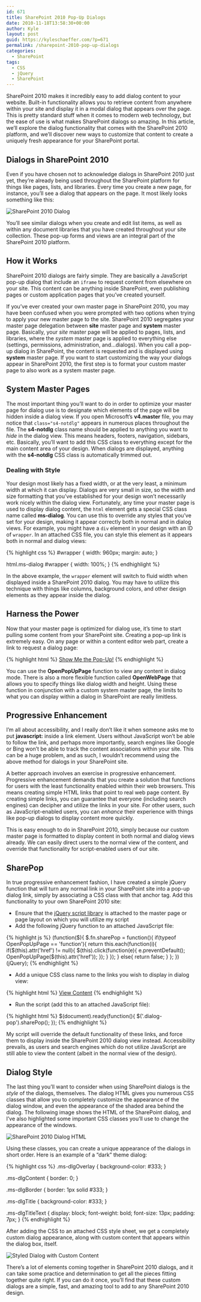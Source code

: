 ```yaml
---
id: 671
title: SharePoint 2010 Pop-Up Dialogs
date: 2010-11-18T13:58:30+00:00
author: Kyle
layout: post
guid: https://kyleschaeffer.com/?p=671
permalink: /sharepoint-2010-pop-up-dialogs
categories:
  - SharePoint
tags:
  - CSS
  - jQuery
  - SharePoint
---
```

SharePoint 2010 makes it incredibly easy to add dialog content to your website. Built-in functionality allows you to retrieve content from anywhere within your site and display it in a modal dialog that appears over the page. This is pretty standard stuff when it comes to modern web technology, but the ease of use is what makes SharePoint dialogs so amazing. In this article, we’ll explore the dialog functionality that comes with the SharePoint 2010 platform, and we’ll discover new ways to customize that content to create a uniquely fresh appearance for your SharePoint portal.

## Dialogs in SharePoint 2010

Even if you have chosen not to acknowledge dialogs in SharePoint 2010 just yet, they’re already being used throughout the SharePoint platform for things like pages, lists, and libraries. Every time you create a new page, for instance, you’ll see a dialog that appears on the page. It most likely looks something like this:

![SharePoint 2010 Dialog](/assets/img/sp2010-dialog.png)

You’ll see similar dialogs when you create and edit list items, as well as within any document libraries that you have created throughout your site collection. These pop-up forms and views are an integral part of the SharePoint 2010 platform.

## How it Works

SharePoint 2010 dialogs are fairly simple. They are basically a JavaScript pop-up dialog that include an `iframe` to request content from elsewhere on your site. This content can be anything inside SharePoint, even publishing pages or custom application pages that you’ve created yourself.

If you’ve ever created your own master page in SharePoint 2010, you may have been confused when you were prompted with two options when trying to apply your new master page to the site. SharePoint 2010 segregates your master page delegation between **site** master page and **system** master page. Basically, your _site_ master page will be applied to pages, lists, and libraries, where the _system_ master page is applied to everything else (settings, permissions, administration, and&hellip;dialogs). When you call a pop-up dialog in SharePoint, the content is requested and is displayed using **system** master page. If you want to start customizing the way your dialogs appear in SharePoint 2010, the first step is to format your custom master page to also work as a system master page.

## System Master Pages

The most important thing you’ll want to do in order to optimize your master page for dialog use is to designate which elements of the page will be hidden inside a dialog view. If you open Microsoft’s **v4.master** file, you may notice that `class="s4-notdlg"` appears in numerous places throughout the file. The **s4-notdlg** class name should be applied to anything you want to _hide_ in the dialog view. This means headers, footers, navigation, sidebars, etc. Basically, you’ll want to add this CSS class to everything except for the main content area of your design. When dialogs are displayed, anything with the **s4-notdlg** CSS class is automatically trimmed out.

### Dealing with Style

Your design most likely has a fixed width, or at the very least, a minimum width at which it can display. Dialogs are very small in size, so the width and size formatting that you’ve established for your design won’t necessarily work nicely within the dialog view. Fortunately, any time your master page is used to display dialog content, the `html` element gets a special CSS class name called **ms-dialog**. You can use this to override any styles that you’ve set for your design, making it appear correctly both in normal and in dialog views. For example, you might have a `div` element in your design with an ID of `wrapper`. In an attached CSS file, you can style this element as it appears both in normal and dialog views:

{% highlight css %}
#wrapper {
  width: 960px;
  margin: auto;
}

html.ms-dialog #wrapper {
  width: 100%;
}
{% endhighlight %}

In the above example, the `wrapper` element will switch to fluid width when displayed inside a SharePoint 2010 dialog. You may have to utilize this technique with things like columns, background colors, and other design elements as they appear inside the dialog.

## Harness the Power

Now that your master page is optimized for dialog use, it’s time to start pulling some content from your SharePoint site. Creating a pop-up link is extremely easy. On any page or within a content editor web part, create a link to request a dialog page:

{% highlight html %}
<a href="javascript:OpenPopUpPage('/path/to/content.aspx');">Show Me the Pop-Up!</a>
{% endhighlight %}

You can use the **OpenPopUpPage** function to view any content in dialog mode. There is also a more flexible function called **OpenWebPage** that allows you to specify things like dialog width and height. Using these function in conjunction with a custom system master page, the limits to what you can display within a dialog in SharePoint are really limitless.

## Progressive Enhancement

I’m all about accessibility, and I really don’t like it when someone asks me to put **javascript:** inside a link element. Users without JavaScript won’t be able to follow the link, and perhaps more importantly, search engines like Google or Bing won’t be able to track the content associations within your site. This can be a huge problem, and as such, I wouldn’t recommend using the above method for dialogs in your SharePoint site.

A better approach involves an exercise in progressive enhancement. Progressive enhancement demands that you create a solution that functions for users with the least functionality enabled within their web browsers. This means creating simple HTML links that point to real web page content. By creating simple links, you can guarantee that everyone (including search engines) can decipher and utilize the links in your site. For other users, such as JavaScript-enabled users, you can _enhance_ their experience with things like pop-up dialogs to display content more quickly.

This is easy enough to do in SharePoint 2010, simply because our custom master page is formatted to display content in both normal and dialog views already. We can easily direct users to the normal view of the content, and override that functionality for script-enabled users of our site.

## SharePop

In true progressive enhancement fashion, I have created a simple jQuery function that will turn any normal link in your SharePoint site into a pop-up dialog link, simply by associating a CSS class with that anchor tag. Add this functionality to your own SharePoint 2010 site:

* Ensure that the [jQuery script library](http://jquery.com/) is attached to the master page or page layout on which you will utilize my script
* Add the following jQuery function to an attached JavaScript file:

{% highlight js %}
(function($){
  $.fn.sharePop = function(){
    if(typeof OpenPopUpPage == 'function'){
      return this.each(function(i){
        if($(this).attr('href') != null){
          $(this).click(function(e){
            e.preventDefault();
            OpenPopUpPage($(this).attr('href'));
          });
        }
      });
    }
    else{
      return false;
    }
  };
})(jQuery);
{% endhighlight %}

* Add a unique CSS class name to the links you wish to display in dialog view:

{% highlight html %}
<a href="/path/to/content.aspx" class="dialog-pop">View Content</a>
{% endhighlight %}

* Run the script (add this to an attached JavaScript file):

{% highlight html %}
$(document).ready(function(){
  $('.dialog-pop').sharePop();
});
{% endhighlight %}

My script will override the default functionality of these links, and force them to display inside the SharePoint 2010 dialog view instead. Accessibility prevails, as users and search engines which do not utilize JavaScript are still able to view the content (albeit in the normal view of the design).

## Dialog Style

The last thing you’ll want to consider when using SharePoint dialogs is the _style_ of the dialogs, themselves. The dialog HTML gives you numerous CSS classes that allow you to completely customize the appearance of the dialog window, and even the appearance of the shaded area behind the dialog. The following image shows the HTML of the SharePoint dialog, and I’ve also highlighted some important CSS classes you’ll use to change the appearance of the windows.

![SharePoint 2010 Dialog HTML](/assets/img/sp2010-dialog-html.png)

Using these classes, you can create a unique appearance of the dialogs in short order. Here is an example of a “dark” theme dialog:

{% highlight css %}
.ms-dlgOverlay {
  background-color: #333;
}

.ms-dlgContent {
  border: 0;
}

.ms-dlgBorder {
  border: 1px solid #333;
}

.ms-dlgTitle {
  background-color: #333;
}

.ms-dlgTitleText {
  display: block;
  font-weight: bold;
  font-size: 13px;
  padding: 7px;
}
{% endhighlight %}

After adding the CSS to an attached CSS style sheet, we get a completely custom dialog appearance, along with custom content that appears within the dialog box, itself.

![Styled Dialog with Custom Content](/assets/img/sp2010-dialog-custom.png)

There’s a lot of elements coming together in SharePoint 2010 dialogs, and it can take some practice and determination to get all the pieces fitting together quite right. If you can do it once, you’ll find that these custom dialogs are a simple, fast, and amazing tool to add to any SharePoint 2010 design.

